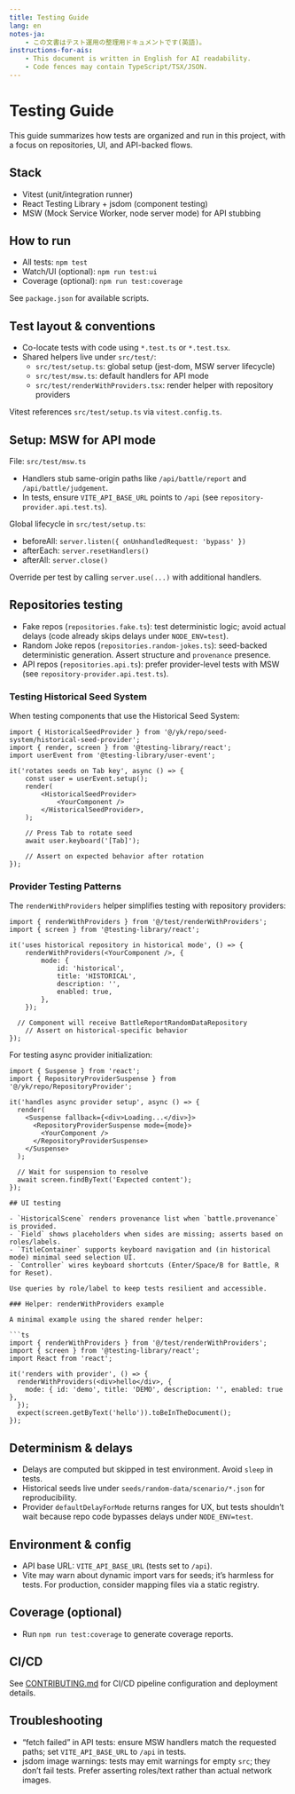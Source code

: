```yaml
---
title: Testing Guide
lang: en
notes-ja:
    - この文書はテスト運用の整理用ドキュメントです(英語)。
instructions-for-ais:
    - This document is written in English for AI readability.
    - Code fences may contain TypeScript/TSX/JSON.
---
```


# Testing Guide

This guide summarizes how tests are organized and run in this project, with a focus on repositories, UI, and API-backed flows.

## Stack

- Vitest (unit/integration runner)
- React Testing Library + jsdom (component testing)
- MSW (Mock Service Worker, node server mode) for API stubbing

## How to run

- All tests: `npm test`
- Watch/UI (optional): `npm run test:ui`
- Coverage (optional): `npm run test:coverage`

See `package.json` for available scripts.

## Test layout & conventions

- Co-locate tests with code using `*.test.ts` or `*.test.tsx`.
- Shared helpers live under `src/test/`:
    - `src/test/setup.ts`: global setup (jest-dom, MSW server lifecycle)
    - `src/test/msw.ts`: default handlers for API mode
    - `src/test/renderWithProviders.tsx`: render helper with repository providers

Vitest references `src/test/setup.ts` via `vitest.config.ts`.

## Setup: MSW for API mode

File: `src/test/msw.ts`

- Handlers stub same-origin paths like `/api/battle/report` and `/api/battle/judgement`.
- In tests, ensure `VITE_API_BASE_URL` points to `/api` (see `repository-provider.api.test.ts`).

Global lifecycle in `src/test/setup.ts`:

- beforeAll: `server.listen({ onUnhandledRequest: 'bypass' })`
- afterEach: `server.resetHandlers()`
- afterAll: `server.close()`

Override per test by calling `server.use(...)` with additional handlers.

## Repositories testing

- Fake repos (`repositories.fake.ts`): test deterministic logic; avoid actual delays (code already skips delays under `NODE_ENV=test`).
- Random Joke repos (`repositories.random-jokes.ts`): seed-backed deterministic generation. Assert structure and `provenance` presence.
- API repos (`repositories.api.ts`): prefer provider-level tests with MSW (see `repository-provider.api.test.ts`).

### Testing Historical Seed System

When testing components that use the Historical Seed System:

```tsx
import { HistoricalSeedProvider } from '@/yk/repo/seed-system/historical-seed-provider';
import { render, screen } from '@testing-library/react';
import userEvent from '@testing-library/user-event';

it('rotates seeds on Tab key', async () => {
    const user = userEvent.setup();
    render(
        <HistoricalSeedProvider>
            <YourComponent />
        </HistoricalSeedProvider>,
    );

    // Press Tab to rotate seed
    await user.keyboard('[Tab]');

    // Assert on expected behavior after rotation
});
```

### Provider Testing Patterns

The `renderWithProviders` helper simplifies testing with repository providers:

```tsx
import { renderWithProviders } from '@/test/renderWithProviders';
import { screen } from '@testing-library/react';

it('uses historical repository in historical mode', () => {
    renderWithProviders(<YourComponent />, {
        mode: {
            id: 'historical',
            title: 'HISTORICAL',
            description: '',
            enabled: true,
        },
    });

  // Component will receive BattleReportRandomDataRepository
    // Assert on historical-specific behavior
});
```

For testing async provider initialization:

````tsx
import { Suspense } from 'react';
import { RepositoryProviderSuspense } from '@/yk/repo/RepositoryProvider';

it('handles async provider setup', async () => {
  render(
    <Suspense fallback={<div>Loading...</div>}>
      <RepositoryProviderSuspense mode={mode}>
        <YourComponent />
      </RepositoryProviderSuspense>
    </Suspense>
  );

  // Wait for suspension to resolve
  await screen.findByText('Expected content');
});

## UI testing

- `HistoricalScene` renders provenance list when `battle.provenance` is provided.
- `Field` shows placeholders when sides are missing; asserts based on roles/labels.
- `TitleContainer` supports keyboard navigation and (in historical mode) minimal seed selection UI.
- `Controller` wires keyboard shortcuts (Enter/Space/B for Battle, R for Reset).

Use queries by role/label to keep tests resilient and accessible.

### Helper: renderWithProviders example

A minimal example using the shared render helper:

```ts
import { renderWithProviders } from '@/test/renderWithProviders';
import { screen } from '@testing-library/react';
import React from 'react';

it('renders with provider', () => {
  renderWithProviders(<div>hello</div>, {
    mode: { id: 'demo', title: 'DEMO', description: '', enabled: true },
  });
  expect(screen.getByText('hello')).toBeInTheDocument();
});
````

## Determinism & delays

- Delays are computed but skipped in test environment. Avoid `sleep` in tests.
- Historical seeds live under `seeds/random-data/scenario/*.json` for reproducibility.
- Provider `defaultDelayForMode` returns ranges for UX, but tests shouldn’t wait because repo code bypasses delays under `NODE_ENV=test`.

## Environment & config

- API base URL: `VITE_API_BASE_URL` (tests set to `/api`).
- Vite may warn about dynamic import vars for seeds; it’s harmless for tests. For production, consider mapping files via a static registry.

## Coverage (optional)

- Run `npm run test:coverage` to generate coverage reports.

## CI/CD

See [CONTRIBUTING.md](../CONTRIBUTING.md) for CI/CD pipeline configuration and deployment details.

## Troubleshooting

- “fetch failed” in API tests: ensure MSW handlers match the requested paths; set `VITE_API_BASE_URL` to `/api` in tests.
- jsdom image warnings: tests may emit warnings for empty `src`; they don’t fail tests. Prefer asserting roles/text rather than actual network images.
